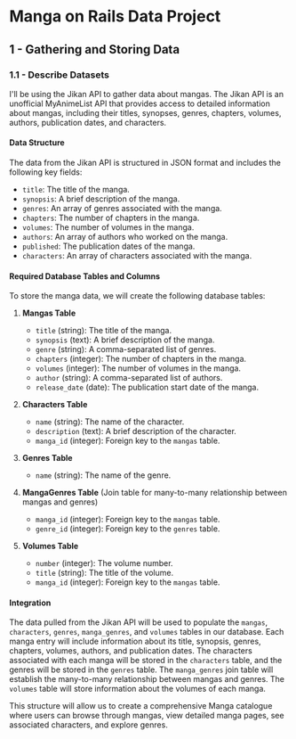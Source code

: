 # Manga on Rails Data Project

## 1 - Gathering and Storing Data

### 1.1 - Describe Datasets
I'll be using the Jikan API to gather data about mangas. The Jikan API is an unofficial MyAnimeList API that provides access to detailed information about mangas, including their titles, synopses, genres, chapters, volumes, authors, publication dates, and characters.

#### Data Structure
The data from the Jikan API is structured in JSON format and includes the following key fields:
- `title`: The title of the manga.
- `synopsis`: A brief description of the manga.
- `genres`: An array of genres associated with the manga.
- `chapters`: The number of chapters in the manga.
- `volumes`: The number of volumes in the manga.
- `authors`: An array of authors who worked on the manga.
- `published`: The publication dates of the manga.
- `characters`: An array of characters associated with the manga.

#### Required Database Tables and Columns
To store the manga data, we will create the following database tables:

1. **Mangas Table**
   - `title` (string): The title of the manga.
   - `synopsis` (text): A brief description of the manga.
   - `genre` (string): A comma-separated list of genres.
   - `chapters` (integer): The number of chapters in the manga.
   - `volumes` (integer): The number of volumes in the manga.
   - `author` (string): A comma-separated list of authors.
   - `release_date` (date): The publication start date of the manga.

2. **Characters Table**
   - `name` (string): The name of the character.
   - `description` (text): A brief description of the character.
   - `manga_id` (integer): Foreign key to the `mangas` table.

3. **Genres Table**
   - `name` (string): The name of the genre.

4. **MangaGenres Table** (Join table for many-to-many relationship between mangas and genres)
   - `manga_id` (integer): Foreign key to the `mangas` table.
   - `genre_id` (integer): Foreign key to the `genres` table.

5. **Volumes Table**
   - `number` (integer): The volume number.
   - `title` (string): The title of the volume.
   - `manga_id` (integer): Foreign key to the `mangas` table.

#### Integration
The data pulled from the Jikan API will be used to populate the `mangas`, `characters`, `genres`, `manga_genres`, and `volumes` tables in our database. Each manga entry will include information about its title, synopsis, genres, chapters, volumes, authors, and publication dates. The characters associated with each manga will be stored in the `characters` table, and the genres will be stored in the `genres` table. The `manga_genres` join table will establish the many-to-many relationship between mangas and genres. The `volumes` table will store information about the volumes of each manga.

This structure will allow us to create a comprehensive Manga catalogue where users can browse through mangas, view detailed manga pages, see associated characters, and explore genres.
